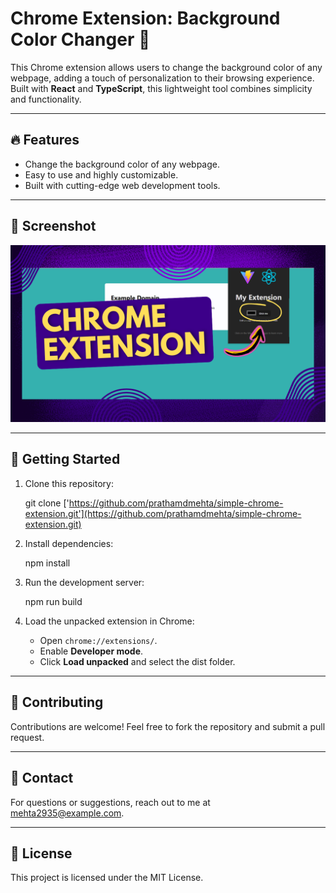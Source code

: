 # Chrome Extension: Background Color Changer 🎨

This Chrome extension allows users to change the background color of any webpage, adding a touch of personalization to their browsing experience. Built with **React** and **TypeScript**, this lightweight tool combines simplicity and functionality.

---

## 🔥 Features
- Change the background color of any webpage.
- Easy to use and highly customizable.
- Built with cutting-edge web development tools.

---

## 📸 Screenshot
![Extension Thumbnail](./src/assets/thumbnail.png)

---

## 🚀 Getting Started

1. Clone this repository:

   git clone ['https://github.com/prathamdmehta/simple-chrome-extension.git'](https://github.com/prathamdmehta/simple-chrome-extension.git)
   

2. Install dependencies:
   
   npm install
   

3. Run the development server:
   
   npm run build
   

4. Load the unpacked extension in Chrome:
   - Open `chrome://extensions/`.
   - Enable **Developer mode**.
   - Click **Load unpacked** and select the dist folder.

---

## 🤝 Contributing
Contributions are welcome! Feel free to fork the repository and submit a pull request.

---

## 📧 Contact
For questions or suggestions, reach out to me at [mehta2935@example.com](mailto:mehta2935@example.com).

---

## 📜 License
This project is licensed under the MIT License.
